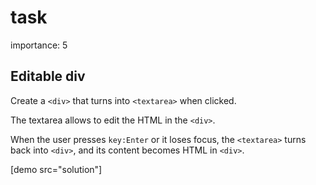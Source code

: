 # task

importance: 5

## Editable div

Create a `<div>` that turns into `<textarea>` when clicked.

The textarea allows to edit the HTML in the `<div>`.

When the user presses `key:Enter` or it loses focus, the `<textarea>` turns back into `<div>`, and its content becomes HTML in `<div>`.

\[demo src="solution"\]

